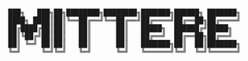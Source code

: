 <div align="center">
  <pre>
███╗   ███╗██╗████████╗████████╗███████╗██████╗ ███████╗
████╗ ████║██║╚══██╔══╝╚══██╔══╝██╔════╝██╔══██╗██╔════╝
██╔████╔██║██║   ██║      ██║   █████╗  ██████╔╝█████╗  
██║╚██╔╝██║██║   ██║      ██║   ██╔══╝  ██╔══██╗██╔══╝  
██║ ╚═╝ ██║██║   ██║      ██║   ███████╗██║  ██║███████╗
╚═╝     ╚═╝╚═╝   ╚═╝      ╚═╝   ╚══════╝╚═╝  ╚═╝╚══════╝
                                                        
  </pre>
</div>

